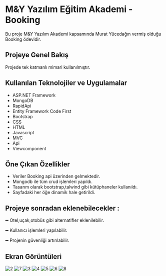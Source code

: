 # M&Y Yazılım Eğitim Akademi - Booking 
Bu proje M&Y Yazılım Akademi kapsamında Murat Yücedağın vermiş olduğu Booking ödevidir.
## Projeye Genel Bakış

Projede tek katmanlı mimari kullanılmıştır.

## Kullanılan Teknolojiler ve Uygulamalar

- ASP.NET Framework
- MongoDB
- RapidApi
- Entity Framework Code First
- Bootstrap
- CSS
- HTML
- Javascript
- MVC
- Api
- Viewcomponent

## Öne Çıkan Özellikler

- Veriler Booking api üzerinden gelmektedir.
- Mongodb ile tüm crud işlemleri yapıldı.
- Tasarım olarak bootstrap,talwind gibi kütüphaneler kullanıldı.
- Sayfadaki her öğe dinamik hale getirildi.

## Projeye sonradan eklenebilecekler : 

➖ Otel,uçak,otobüs gibi alternatifler eklenilebilir.

➖ Kullanıcı işlemleri yapılabilir.

➖ Projenin güvenliği artırılabilir.


  ## Ekran Görüntüleri
 ![2](https://github.com/abdks/BookingProject/assets/62968246/cdce3f39-6712-4a61-997b-2846ccd6da01)
![7](https://github.com/abdks/BookingProject/assets/62968246/955efd2a-154c-4de7-aa14-1536800b42df)
![3](https://github.com/abdks/BookingProject/assets/62968246/aae5a127-0b39-4016-a013-31672cb87e32)
![4](https://github.com/abdks/BookingProject/assets/62968246/658c086e-496c-42ca-9f67-2526fe6f19b5)
![5](https://github.com/abdks/BookingProject/assets/62968246/2b00d814-994d-42f5-9a0f-ca8e5860c2c7)
![6](https://github.com/abdks/BookingProject/assets/62968246/c3ae5d86-2200-4774-9428-98279b06a98a)
![8](https://github.com/abdks/BookingProject/assets/62968246/d82d5e62-1bf4-4bc4-aa42-3ac1ce1a2fa4)

